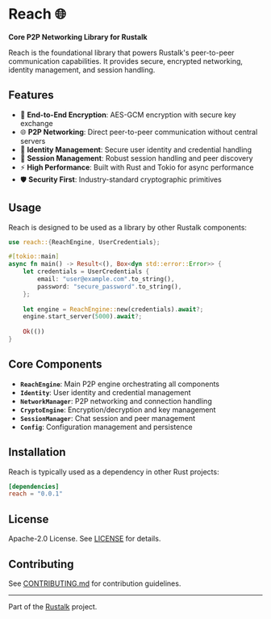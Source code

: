 # Reach 🌐

**Core P2P Networking Library for Rustalk**

Reach is the foundational library that powers Rustalk's peer-to-peer communication capabilities. It provides secure, encrypted networking, identity management, and session handling.

## Features

- 🔐 **End-to-End Encryption**: AES-GCM encryption with secure key exchange
- 🌐 **P2P Networking**: Direct peer-to-peer communication without central servers
- 🔑 **Identity Management**: Secure user identity and credential handling
- 📡 **Session Management**: Robust session handling and peer discovery
- ⚡ **High Performance**: Built with Rust and Tokio for async performance
- 🛡️ **Security First**: Industry-standard cryptographic primitives

## Usage

Reach is designed to be used as a library by other Rustalk components:

```rust
use reach::{ReachEngine, UserCredentials};

#[tokio::main]
async fn main() -> Result<(), Box<dyn std::error::Error>> {
    let credentials = UserCredentials {
        email: "user@example.com".to_string(),
        password: "secure_password".to_string(),
    };
    
    let engine = ReachEngine::new(credentials).await?;
    engine.start_server(5000).await?;
    
    Ok(())
}
```

## Core Components

- **`ReachEngine`**: Main P2P engine orchestrating all components
- **`Identity`**: User identity and credential management
- **`NetworkManager`**: P2P networking and connection handling
- **`CryptoEngine`**: Encryption/decryption and key management
- **`SessionManager`**: Chat session and peer management
- **`Config`**: Configuration management and persistence

## Installation

Reach is typically used as a dependency in other Rust projects:

```toml
[dependencies]
reach = "0.0.1"
```

## License

Apache-2.0 License. See [LICENSE](../../LICENSE) for details.

## Contributing

See [CONTRIBUTING.md](../../CONTRIBUTING.md) for contribution guidelines.

---

Part of the [Rustalk](../../README.md) project.